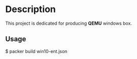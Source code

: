# Description
This project is dedicated for producing **QEMU** windows box.

## Usage
   $ packer build win10-ent.json
